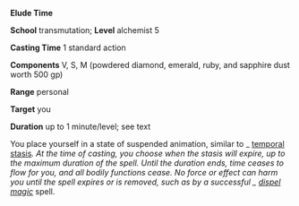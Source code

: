  **Elude Time**

**School** transmutation; **Level** alchemist 5

**Casting Time** 1 standard action

**Components** V, S, M (powdered diamond, emerald, ruby, and sapphire dust worth 500 gp)

**Range** personal

**Target** you

**Duration** up to 1 minute/level; see text

You place yourself in a state of suspended animation, similar to _ [temporal stasis](../../spells/temporalStasis#_temporal-stasis)_. At the time of casting, you choose when the stasis will expire, up to the maximum duration of the spell. Until the duration ends, time ceases to flow for you, and all bodily functions cease. No force or effect can harm you until the spell expires or is removed, such as by a successful _ [dispel magic](../../spells/dispelMagic#_dispel-magic)_ spell.

